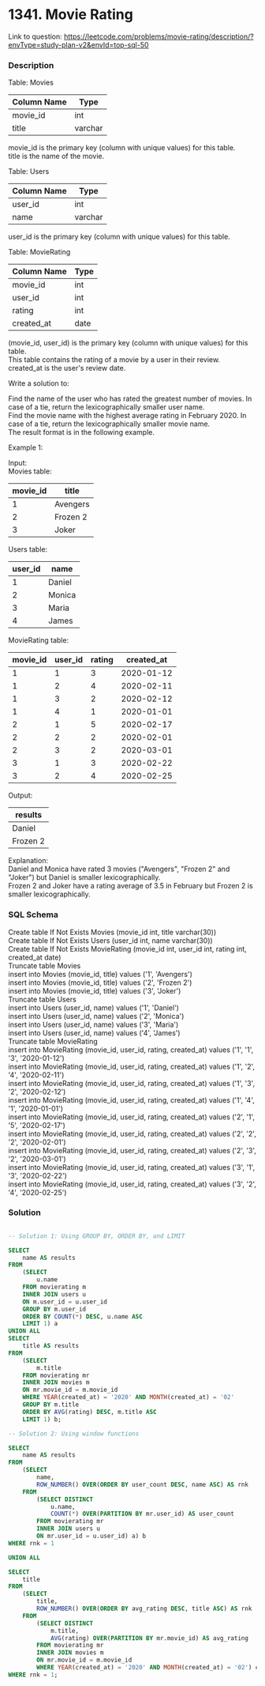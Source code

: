 # 1341. Movie Rating

Link to question: https://leetcode.com/problems/movie-rating/description/?envType=study-plan-v2&envId=top-sql-50

### Description

Table: Movies

| Column Name   | Type    |
|---------------|---------|
| movie_id      | int     |
| title         | varchar |

movie_id is the primary key (column with unique values) for this table.\
title is the name of the movie.
 

Table: Users


| Column Name   | Type    |
|---------------|---------|
| user_id       | int     |
| name          | varchar |

user_id is the primary key (column with unique values) for this table.
 

Table: MovieRating


| Column Name   | Type    |
|---------------|---------|
| movie_id      | int     |
| user_id       | int     |
| rating        | int     |
| created_at    | date    |

(movie_id, user_id) is the primary key (column with unique values) for this table.\
This table contains the rating of a movie by a user in their review.\
created_at is the user's review date. 
 

Write a solution to:

Find the name of the user who has rated the greatest number of movies. In case of a tie, return the lexicographically smaller user name.\
Find the movie name with the highest average rating in February 2020. In case of a tie, return the lexicographically smaller movie name.\
The result format is in the following example.

 

Example 1:

Input:\
Movies table:

| movie_id    |  title       |
|-------------|--------------|
| 1           | Avengers     |
| 2           | Frozen 2     |
| 3           | Joker        |

Users table:

| user_id     |  name        |
|-------------|--------------|
| 1           | Daniel       |
| 2           | Monica       |
| 3           | Maria        |
| 4           | James        |

MovieRating table:

| movie_id    | user_id      | rating       | created_at  |
|-------------|--------------|--------------|-------------|
| 1           | 1            | 3            | 2020-01-12  |
| 1           | 2            | 4            | 2020-02-11  |
| 1           | 3            | 2            | 2020-02-12  |
| 1           | 4            | 1            | 2020-01-01  |
| 2           | 1            | 5            | 2020-02-17  | 
| 2           | 2            | 2            | 2020-02-01  | 
| 2           | 3            | 2            | 2020-03-01  |
| 3           | 1            | 3            | 2020-02-22  | 
| 3           | 2            | 4            | 2020-02-25  | 

Output: 

| results      |
|--------------|
| Daniel       |
| Frozen 2     |

Explanation:\
Daniel and Monica have rated 3 movies ("Avengers", "Frozen 2" and "Joker") but Daniel is smaller lexicographically.\
Frozen 2 and Joker have a rating average of 3.5 in February but Frozen 2 is smaller lexicographically.

### SQL Schema
Create table If Not Exists Movies (movie_id int, title varchar(30))\
Create table If Not Exists Users (user_id int, name varchar(30))\
Create table If Not Exists MovieRating (movie_id int, user_id int, rating int, created_at date)\
Truncate table Movies\
insert into Movies (movie_id, title) values ('1', 'Avengers')\
insert into Movies (movie_id, title) values ('2', 'Frozen 2')\
insert into Movies (movie_id, title) values ('3', 'Joker')\
Truncate table Users\
insert into Users (user_id, name) values ('1', 'Daniel')\
insert into Users (user_id, name) values ('2', 'Monica')\
insert into Users (user_id, name) values ('3', 'Maria')\
insert into Users (user_id, name) values ('4', 'James')\
Truncate table MovieRating\
insert into MovieRating (movie_id, user_id, rating, created_at) values ('1', '1', '3', '2020-01-12')\
insert into MovieRating (movie_id, user_id, rating, created_at) values ('1', '2', '4', '2020-02-11')\
insert into MovieRating (movie_id, user_id, rating, created_at) values ('1', '3', '2', '2020-02-12')\
insert into MovieRating (movie_id, user_id, rating, created_at) values ('1', '4', '1', '2020-01-01')\
insert into MovieRating (movie_id, user_id, rating, created_at) values ('2', '1', '5', '2020-02-17')\
insert into MovieRating (movie_id, user_id, rating, created_at) values ('2', '2', '2', '2020-02-01')\
insert into MovieRating (movie_id, user_id, rating, created_at) values ('2', '3', '2', '2020-03-01')\
insert into MovieRating (movie_id, user_id, rating, created_at) values ('3', '1', '3', '2020-02-22')\
insert into MovieRating (movie_id, user_id, rating, created_at) values ('3', '2', '4', '2020-02-25')

### Solution

```sql

-- Solution 1: Using GROUP BY, ORDER BY, and LIMIT

SELECT 
    name AS results
FROM
    (SELECT
        u.name
    FROM movierating m
    INNER JOIN users u
    ON m.user_id = u.user_id
    GROUP BY m.user_id
    ORDER BY COUNT(*) DESC, u.name ASC
    LIMIT 1) a
UNION ALL
SELECT 
    title AS results
FROM
    (SELECT
        m.title
    FROM movierating mr
    INNER JOIN movies m
    ON mr.movie_id = m.movie_id
    WHERE YEAR(created_at) = '2020' AND MONTH(created_at) = '02'
    GROUP BY m.title
    ORDER BY AVG(rating) DESC, m.title ASC
    LIMIT 1) b;

-- Solution 2: Using window functions

SELECT
    name AS results
FROM
    (SELECT 
        name,
        ROW_NUMBER() OVER(ORDER BY user_count DESC, name ASC) AS rnk
    FROM
        (SELECT DISTINCT
            u.name,
            COUNT(*) OVER(PARTITION BY mr.user_id) AS user_count
        FROM movierating mr
        INNER JOIN users u
        ON mr.user_id = u.user_id) a) b
WHERE rnk = 1

UNION ALL

SELECT
    title
FROM
    (SELECT
        title,
        ROW_NUMBER() OVER(ORDER BY avg_rating DESC, title ASC) AS rnk
    FROM
        (SELECT DISTINCT
            m.title,
            AVG(rating) OVER(PARTITION BY mr.movie_id) AS avg_rating
        FROM movierating mr
        INNER JOIN movies m
        ON mr.movie_id = m.movie_id
        WHERE YEAR(created_at) = '2020' AND MONTH(created_at) = '02') c) d
WHERE rnk = 1;